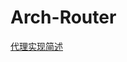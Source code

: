 # Arch-Router

[代理实现简述](https://github.com/cresky-github/Arch-Router/blob/main/%E4%BB%A3%E7%90%86%E5%AE%9E%E7%8E%B0%E7%AE%80%E8%BF%B0.md)
